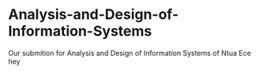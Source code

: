 # Analysis-and-Design-of-Information-Systems
Our submition for Analysis and Design of Information Systems of Ntua Ece
hey
